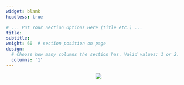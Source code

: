 ```yaml
---
widget: blank
headless: true

# ... Put Your Section Options Here (title etc.) ...
title:
subtitle:
weight: 60  # section position on page
design:
  # Choose how many columns the section has. Valid values: 1 or 2.
  columns: '1'
---
```

<a href="https://clustrmaps.com/site/1bpw3"  title="Visit tracker"><center><img src="//www.clustrmaps.com/map_v2.png?d=Gnom8eBY0nriEvlDIylGfw9tV7_Jqhgpy-J79HpgS0Q&cl=ffffff" /></center></a>
